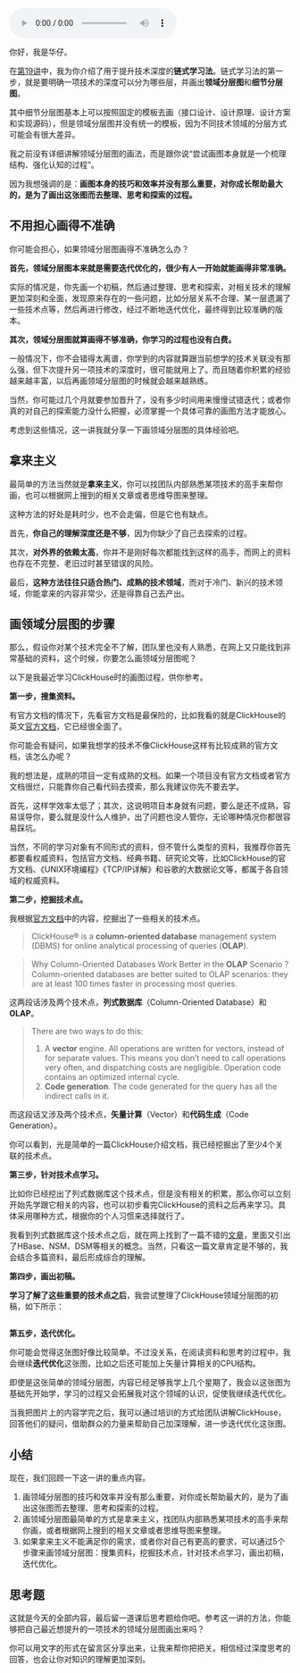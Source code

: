<audio title="放学别走 _ 如何画好领域分层图？" src="https://static001.geekbang.org/resource/audio/b4/52/b4787040f8748054b08c20513af96152.mp3" controls="controls"></audio> 
<p>你好，我是华仔。</p><p>在<a href="https://time.geekbang.org/column/article/331463">第19讲</a>中，我为你介绍了用于提升技术深度的<strong>链式学习法</strong>。链式学习法的第一步，就是要明确一项技术的深度可以分为哪些层，并画出<strong>领域分层图</strong>和<strong>细节分层图</strong>。</p><p>其中细节分层图基本上可以按照固定的模板去画（接口设计、设计原理、设计方案和实现源码），但是领域分层图并没有统一的模板，因为不同技术领域的分层方式可能会有很大差异。</p><p>我之前没有详细讲解领域分层图的画法，而是跟你说“尝试画图本身就是一个梳理结构、强化认知的过程”。</p><p>因为我想强调的是：<strong>画图本身的技巧和效率并没有那么重要，对你成长帮助最大的，是为了画出这张图而去整理、思考和探索的过程。</strong></p><h2>不用担心画得不准确</h2><p>你可能会担心，如果领域分层图画得不准确怎么办？</p><p><strong>首先，领域分层图本来就是需要迭代优化的，很少有人一开始就能画得非常准确。</strong></p><p>实际的情况是，你先画一个初稿，然后通过整理、思考和探索，对相关技术的理解更加深刻和全面，发现原来存在的一些问题，比如分层关系不合理、某一层遗漏了一些技术点等，然后再进行修改，经过不断地迭代优化，最终得到比较准确的版本。</p><p><strong>其次，领域分层图就算画得不够准确，你学习的过程也没有白费。</strong></p><p>一般情况下，你不会错得太离谱，你学到的内容就算跟当前想学的技术关联没有那么强，但下次提升另一项技术的深度时，很可能就用上了。而且随着你积累的经验越来越丰富，以后再画领域分层图的时候就会越来越熟练。</p><!-- [[[read_end]]] --><p>当然，你可能过几个月就要参加晋升了，没有多少时间用来慢慢试错迭代；或者你真的对自己的探索能力没什么把握，必须掌握一个具体可靠的画图方法才能放心。</p><p>考虑到这些情况，这一讲我就分享一下画领域分层图的具体经验吧。</p><h2>拿来主义</h2><p>最简单的方法当然就是<strong>拿来主义</strong>，你可以找团队内部熟悉某项技术的高手来帮你画，也可以根据网上搜到的相关文章或者思维导图来整理。</p><p>这种方法的好处是耗时少，也不会走偏，但是它也有缺点。</p><p>首先，<strong>你自己的理解深度还是不够</strong>，因为你缺少了自己去探索的过程。</p><p>其次，<strong>对外界的依赖太高</strong>，你并不是刚好每次都能找到这样的高手，而网上的资料也存在不完整、老旧过时甚至错误的风险。</p><p>最后，<strong>这种方法往往只适合热门、成熟的技术领域</strong>，而对于冷门、新兴的技术领域，你能拿来的内容非常少，还是得靠自己去产出。</p><h2>画领域分层图的步骤</h2><p>那么，假设你对某个技术完全不了解，团队里也没有人熟悉，在网上又只能找到非常基础的资料，这个时候，你要怎么画领域分层图呢？</p><p>以下是我最近学习ClickHouse时的画图过程，供你参考。</p><p><strong>第一步，搜集资料。</strong></p><p>有官方文档的情况下，先看官方文档是最保险的，比如我看的就是ClickHouse的英文<a href="https://clickhouse.tech/docs/en/">官方文档</a>，它已经很全面了。</p><p>你可能会有疑问，如果我想学的技术不像ClickHouse这样有比较成熟的官方文档，该怎么办呢？</p><p>我的想法是，成熟的项目一定有成熟的文档。如果一个项目没有官方文档或者官方文档很烂，只能靠你自己看代码去摸索，那么我建议你先不要去学。</p><p>首先，这样学效率太低了；其次，这说明项目本身就有问题，要么是还不成熟，容易误导你，要么就是没什么人维护，出了问题也没人管你，无论哪种情况你都很容易踩坑。</p><p>当然，不同的学习对象有不同形式的资料，但不管什么类型的资料，我推荐你首先都要看权威资料，包括官方文档、经典书籍、研究论文等，比如ClickHouse的官方文档、《UNIX环境编程》《TCP/IP详解》和谷歌的大数据论文等，都属于各自领域的权威资料。</p><p><strong>第二步，挖掘技术点。</strong></p><p>我根据<a href="https://clickhouse.tech/docs/en/">官方文档</a>中的内容，挖掘出了一些相关的技术点。</p><blockquote>
<p>ClickHouse® is a <strong>column-oriented database</strong> management system (DBMS) for online analytical processing of queries (<strong>OLAP</strong>).</p>
</blockquote><blockquote>
<p>Why Column-Oriented Databases Work Better in the <strong>OLAP</strong> Scenario？<br>
Column-oriented databases are better suited to OLAP scenarios: they are at least 100 times faster in processing most queries.</p>
</blockquote><p>这两段话涉及两个技术点，<strong>列式数据库</strong>（Column-Oriented Database）和<strong>OLAP</strong>。</p><blockquote>
<p>There are two ways to do this:</p>
<ol>
<li>A <strong>vector</strong> engine. All operations are written for vectors, instead of for separate values. This means you don’t need to call operations very often, and dispatching costs are negligible. Operation code contains an optimized internal cycle.</li>
<li><strong>Code generation</strong>. The code generated for the query has all the indirect calls in it.</li>
</ol>
</blockquote><p>而这段话又涉及两个技术点，<strong>矢量计算</strong>（Vector）和<strong>代码生成</strong>（Code Generation）。</p><p>你可以看到，光是简单的一篇ClickHouse介绍文档，我已经挖掘出了至少4个关联的技术点。</p><p><strong>第三步，针对技术点学习。</strong></p><p>比如你已经挖出了列式数据库这个技术点，但是没有相关的积累，那么你可以立刻开始先学跟它相关的内容，也可以初步看完ClickHouse的资料之后再来学习。具体采用哪种方式，根据你的个人习惯来选择就行了。</p><p>我看到列式数据库这个技术点之后，就在网上找到了一篇不错的<a href="https://zhuanlan.zhihu.com/p/35622907">文章</a>，里面又引出了HBase、NSM、DSM等相关的概念。当然，只看这一篇文章肯定是不够的，我会结合多篇资料，最后形成综合的理解。</p><p><strong>第四步，画出初稿。</strong></p><p><strong>学习了解了这些重要的技术点之后</strong>，我尝试整理了ClickHouse领域分层图的初稿，如下所示：</p><p><img src="https://static001.geekbang.org/resource/image/82/1b/82fd120a404391bc495653ac7ea3c51b.jpg" alt=""></p><p><strong>第五步，迭代优化。</strong></p><p>你可能会觉得这张图好像比较简单。不过没关系，在阅读资料和思考的过程中，我会继续<strong>迭代优化</strong>这张图，比如之后还可能加上矢量计算相关的CPU结构。</p><p>即使是这张简单的领域分层图，内容已经足够我学上几个星期了，我会以这张图为基础先开始学，学习的过程又会拓展我对这个领域的认识，促使我继续迭代优化。</p><p>当我把图片上的内容学完之后，我可以通过培训的方式给团队讲解ClickHouse，回答他们的疑问，借助群众的力量来帮助自己加深理解，进一步迭代优化这张图。</p><h2>小结</h2><p>现在，我们回顾一下这一讲的重点内容。</p><ol>
<li>画领域分层图的技巧和效率并没有那么重要，对你成长帮助最大的，是为了画出这张图而去整理、思考和探索的过程。</li>
<li>画领域分层图最简单的方式是拿来主义，找团队内部熟悉某项技术的高手来帮你画，或者根据网上搜到的相关文章或者思维导图来整理。</li>
<li>如果拿来主义不能满足你的需求，或者你对自己有更高的要求，可以通过5个步骤来画领域分层图：搜集资料，挖掘技术点，针对技术点学习，画出初稿，迭代优化。</li>
</ol><h2>思考题</h2><p>这就是今天的全部内容，最后留一道课后思考题给你吧。参考这一讲的方法，你能够把自己最近想提升的一项技术的领域分层图画出来吗？</p><p>你可以用文字的形式在留言区分享出来，让我来帮你把把关。相信经过深度思考的回答，也会让你对知识的理解更加深刻。<br>
<img src="https://static001.geekbang.org/resource/image/6c/c2/6ced1462d2d48df3d44d856ef4eca5c2.jpeg" alt=""></p>
